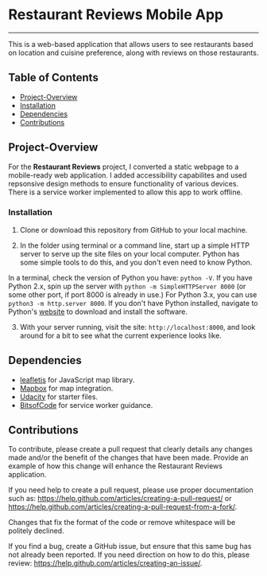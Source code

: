 # Restaurant Reviews Mobile App
---
This is a web-based application that allows users to see restaurants based on location and cuisine preference, along with reviews on those restaurants.

## Table of Contents

* [Project-Overview](#project-overview)
* [Installation](#installation)
* [Dependencies](#dependencies)
* [Contributions](#contributions)

## Project-Overview

For the **Restaurant Reviews** project, I converted a static webpage to a mobile-ready web application. I added accessibility capabilites and used repsonsive design methods to ensure functionality of various devices. There is a service worker implemented to allow this app to work offline. 
 
### Installation

1. Clone or download this repository from GitHub to your local machine.

2. In the folder using terminal or a command line, start up a simple HTTP server to serve up the site files on your local computer. Python has some simple tools to do this, and you don't even need to know Python. 

In a terminal, check the version of Python you have: `python -V`. If you have Python 2.x, spin up the server with `python -m SimpleHTTPServer 8000` (or some other port, if port 8000 is already in use.) For Python 3.x, you can use `python3 -m http.server 8000`. If you don't have Python installed, navigate to Python's [website](https://www.python.org/) to download and install the software.

3. With your server running, visit the site: `http://localhost:8000`, and look around for a bit to see what the current experience looks like.

## Dependencies
* [leafletjs](https://leafletjs.com/) for JavaScript map library.
* [Mapbox](https://www.mapbox.com/) for map integration.
* [Udacity](https://github.com/udacity) for starter files.
* [BitsofCode](https://www.youtube.com/watch?v=BfL3pprhnms) for service worker guidance.

## Contributions

To contribute, please create a pull request that clearly details any changes made and/or the benefit of the changes that have been made. Provide an example of how this change will enhance the Restaurant Reviews application. 

If you need help to create a pull request, please use proper documentation such as: https://help.github.com/articles/creating-a-pull-request/ or https://help.github.com/articles/creating-a-pull-request-from-a-fork/.

Changes that fix the format of the code or remove whitespace will be politely declined.

If you find a bug, create a GitHub issue, but ensure that this same bug has not already been reported. If you need direction on how to do this, please review: https://help.github.com/articles/creating-an-issue/.



